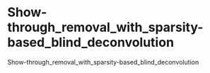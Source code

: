 # Show-through_removal_with_sparsity-based_blind_deconvolution
Show-through_removal_with_sparsity-based_blind_deconvolution
